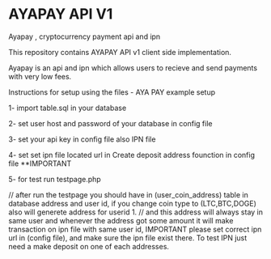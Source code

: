 # AYAPAY API V1
Ayapay , cryptocurrency payment api and ipn

This repository contains AYAPAY API v1 client side implementation.

Ayapay is an api and ipn which allows users to recieve and send payments with very low fees.


Instructions for setup using the files -
AYA PAY example setup

1- import table.sql in your database

2- set user host and password of your database in config file

3- set your api key in config file also IPN file

4- set set ipn file located url in Create deposit address founction in config file **IMPORTANT

5- for test run testpage.php

// after run the testpage you should have in (user_coin_address) table in database address and user id, if you change coin type to (LTC,BTC,DOGE) also will generete address for userid 1.
// and this address will always stay in same user and whenever the address got some amount it will make transaction on ipn file with same user id, IMPORTANT please set correct ipn url in (config file), and make sure the ipn file exist there. To test IPN just need a make deposit on one of each addresses.

